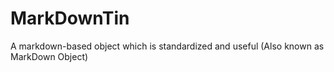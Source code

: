 # MarkDownTin
A markdown-based object which is standardized and useful (Also known as MarkDown Object)
